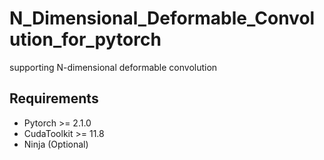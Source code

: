 # N_Dimensional_Deformable_Convolution_for_pytorch
supporting N-dimensional  deformable convolution    

## Requirements   
- Pytorch >= 2.1.0
- CudaToolkit >= 11.8
- Ninja (Optional)
